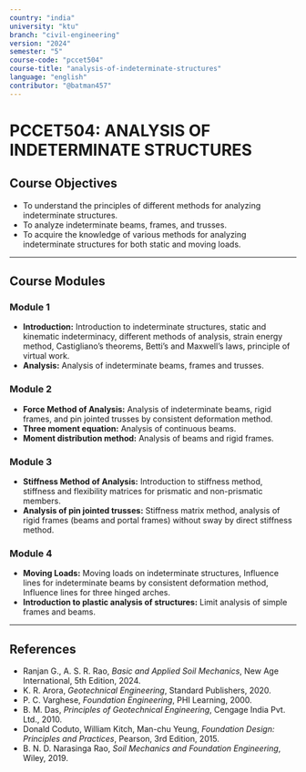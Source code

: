 ```yaml
---
country: "india"
university: "ktu"
branch: "civil-engineering"
version: "2024"
semester: "5"
course-code: "pccet504"
course-title: "analysis-of-indeterminate-structures"
language: "english"
contributor: "@batman457"
---
```


# PCCET504: ANALYSIS OF INDETERMINATE STRUCTURES

## Course Objectives
- To understand the principles of different methods for analyzing indeterminate structures.
- To analyze indeterminate beams, frames, and trusses.
- To acquire the knowledge of various methods for analyzing indeterminate structures for both static and moving loads.

---

## Course Modules

### Module 1
- **Introduction:** Introduction to indeterminate structures, static and kinematic indeterminacy, different methods of analysis, strain energy method, Castigliano’s theorems, Betti’s and Maxwell’s laws, principle of virtual work.
- **Analysis:** Analysis of indeterminate beams, frames and trusses.

### Module 2
- **Force Method of Analysis:** Analysis of indeterminate beams, rigid frames, and pin jointed trusses by consistent deformation method.
- **Three moment equation:** Analysis of continuous beams.
- **Moment distribution method:** Analysis of beams and rigid frames.

### Module 3
- **Stiffness Method of Analysis:** Introduction to stiffness method, stiffness and flexibility matrices for prismatic and non-prismatic members.
- **Analysis of pin jointed trusses:** Stiffness matrix method, analysis of rigid frames (beams and portal frames) without sway by direct stiffness method.

### Module 4
- **Moving Loads:** Moving loads on indeterminate structures, Influence lines for indeterminate beams by consistent deformation method, Influence lines for three hinged arches.
- **Introduction to plastic analysis of structures:** Limit analysis of simple frames and beams.

---

## References

- Ranjan G., A. S. R. Rao, *Basic and Applied Soil Mechanics*, New Age International, 5th Edition, 2024.  
- K. R. Arora, *Geotechnical Engineering*, Standard Publishers, 2020.  
- P. C. Varghese, *Foundation Engineering*, PHI Learning, 2000.
- B. M. Das, *Principles of Geotechnical Engineering*, Cengage India Pvt. Ltd., 2010.  
- Donald Coduto, William Kitch, Man-chu Yeung, *Foundation Design: Principles and Practices*, Pearson, 3rd Edition, 2015.  
- B. N. D. Narasinga Rao, *Soil Mechanics and Foundation Engineering*, Wiley, 2019.
